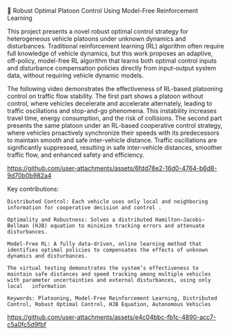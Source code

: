 🚗 Robust Optimal Platoon Control Using Model-Free Reinforcement Learning

This project presents a novel robust optimal control strategy for heterogeneous vehicle platoons under unknown dynamics and disturbances.
Traditional reinforcement learning (RL) algorithm often require full knowledge of vehicle dynamics, but this work proposes an adaptive, off-policy, model-free RL algorithm that learns both optimal control inputs and disturbance compensation policies directly from input-output system data, without requiring vehicle dynamic models.



The following video demonstrates the effectiveness of RL-based platooning control on traffic flow stability.
The first part shows a platoon without control, where vehicles decelerate and accelerate alternately, leading to traffic oscillations and stop-and-go phenomena. This instability increases travel time, energy     consumption, and the risk of collisions. 
The second part presents the same platoon under an RL-based cooperative control strategy, where vehicles proactively synchronize their speeds with its predecessors to maintain smooth and safe inter-vehicle distance. 
Traffic oscillations are significantly suppressed, resulting in safe inter-vehicle distances, smoother traffic flow, and enhanced safety and efficiency.

https://github.com/user-attachments/assets/6fdd78e2-16d0-4764-b6d8-9d70b0b982a4
    
Key contributions:

    Distributed Control: Each vehicle uses only local and neighboring information for cooperative decision and control .

    Optimality and Robustness: Solves a distributed Hamilton–Jacobi–Bellman (HJB) equation to minimize tracking errors and attenuate disturbances.

    Model-Free RL: A fully data-driven, online learning method that identifies optimal policies to compensates the effects of unknown dynamics and disturbances.
    
    The virtual testing demonstrates the system’s effectiveness to maintain safe distances and speed tracking among multiple vehicles with parameter uncertainties and external disturbances, using only local   information

    Keywords: Platooning, Model-Free Reinforcement Learning, Distributed Control, Robust Optimal Control, HJB Equation, Autonomous Vehicles


https://github.com/user-attachments/assets/e4c04bbc-fb1c-4890-acc7-c5a0fc5d9fbf


